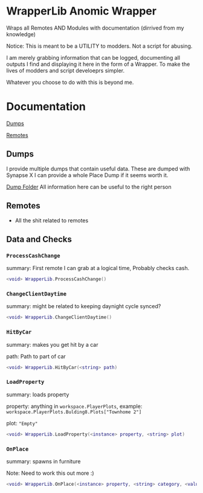 # WrapperLib Anomic Wrapper
Wraps all Remotes AND Modules with documentation (dirrived from my knowledge)

Notice: This is meant to be a UTILITY to modders. Not a script for abusing. 

I am merely grabbing information that can be logged, documenting all outputs I find and displaying it here in the form of a Wrapper. To make the lives of modders and script develoeprs simpler. 

Whatever you choose to do with this is beyond me. 
# Documentation
[Dumps](https://github.com/RobloxArchiver/WrapperLib/blob/main/games/anomic-revamp/README.md#dumps)

[Remotes](https://github.com/RobloxArchiver/WrapperLib/blob/main/games/anomic-revamp/README.md#remotes)

## Dumps
I provide multiple dumps that contain useful data. These are dumped with Synapse X I can provide a whole Place Dump if it seems worth it.

[Dump Folder](Dumps)
 All information here can be useful to the right person

## Remotes
- All the shit related to remotes
## Data and Checks
### `ProcessCashChange`

summary: First remote I can grab at a logical time, Probably checks cash. 
```lua
<void> WrapperLib.ProcessCashChange()
```

### `ChangeClientDaytime`

summary: might be related to keeping daynight cycle synced?
```lua
<void> WrapperLib.ChangeClientDaytime()
```

### `HitByCar`

summary: makes you get hit by a car

path: Path to part of car

```lua
<void> WrapperLib.HitByCar(<string> path)
```

### `LoadProperty`

summary: loads property

property: anything in `workspace.PlayerPlots`, example: `workspace.PlayerPlots.Bulding8.Plots["Townhome 2"]`

plot: `"Empty"`

```lua
<void> WrapperLib.LoadProperty(<instance> property, <string> plot)
```

### `OnPlace`

summary: spawns in furniture

Note: Need to work this out more :)
```lua
<void> WrapperLib.OnPlace(<instance> property, <string> category, <value> Id, <Vector3> CFrame)
```
